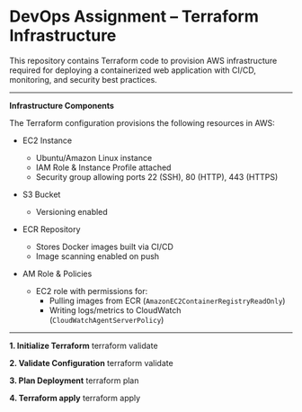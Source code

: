 # DevOps Assignment – Terraform Infrastructure

This repository contains Terraform code to provision AWS infrastructure required for deploying a containerized web application with CI/CD, monitoring, and security best practices.  

---
**Infrastructure Components**

The Terraform configuration provisions the following resources in AWS:

- EC2 Instance
  - Ubuntu/Amazon Linux instance
  - IAM Role & Instance Profile attached
  - Security group allowing ports 22 (SSH), 80 (HTTP), 443 (HTTPS)

- S3 Bucket
  - Versioning enabled

- ECR Repository
  - Stores Docker images built via CI/CD
  - Image scanning enabled on push

- AM Role & Policies
  - EC2 role with permissions for:
    - Pulling images from ECR (`AmazonEC2ContainerRegistryReadOnly`)
    - Writing logs/metrics to CloudWatch (`CloudWatchAgentServerPolicy`)

---

**1. Initialize Terraform**
     terraform validate
     
**2. Validate Configuration**
     terraform validate
     
**3. Plan Deployment**
     terraform plan
     
**4. Terraform apply**
     terraform apply

